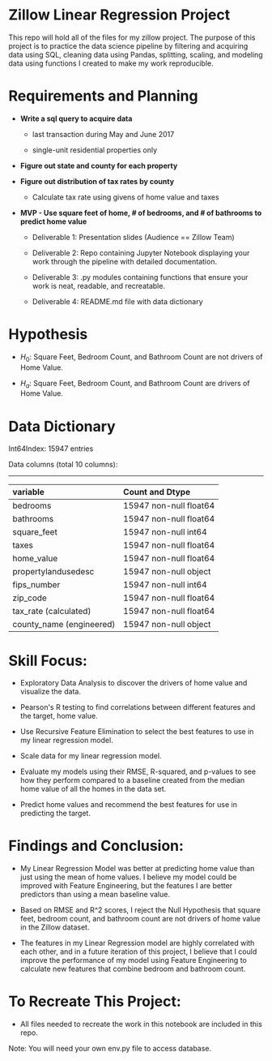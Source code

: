 # Zillow Linear Regression Project

This repo will hold all of the files for my zillow project. The purpose of this project is to practice the data science pipeline by filtering and acquiring data using SQL, cleaning data using Pandas, splitting, scaling, and modeling data using functions I created to make my work reproducible. 

# Requirements and Planning

- **Write a sql query to acquire data**

    - last transaction during May and June 2017
    
    - single-unit residential properties only
    

- **Figure out state and county for each property**


- **Figure out distribution of tax rates by county**

    - Calculate tax rate using givens of home value and taxes
    
    
- **MVP - Use square feet of home, # of bedrooms, and # of bathrooms to predict home value**

    - Deliverable 1: Presentation slides (Audience == Zillow Team)
    
    - Deliverable 2: Repo containing Jupyter Notebook displaying your work through the pipeline with detailed documentation.
    
    - Deliverable 3: .py modules containing functions that ensure your work is neat, readable, and recreatable.
    
    - Deliverable 4: README.md file with data dictionary

# Hypothesis 
    
- $H_0$: Square Feet, Bedroom Count, and Bathroom Count are not drivers of Home Value.

- $H_a$: Square Feet, Bedroom Count, and Bathroom Count are drivers of Home Value.

# Data Dictionary

Int64Index: 15947 entries

Data columns (total 10 columns):
____
| variable  |     Count and Dtype    |
|:----------|:-----------------------|
|bedrooms    |15947 non-null float64 |
|bathrooms   |15947 non-null float64 |
|square_feet | 15947 non-null int64 |
|taxes       |15947 non-null float64 |
|home_value   | 15947 non-null float64|
|propertylandusedesc  | 15947 non-null object|
|fips_number   |  15947 non-null int64 |
|zip_code      |  15947 non-null float64 |
|tax_rate (calculated) | 15947 non-null float64 |
|county_name  (engineered) | 15947 non-null object|

# Skill Focus:

- Exploratory Data Analysis to discover the drivers of home value and visualize the data.

- Pearson's R testing to find correlations between different features and the target, home value.

- Use Recursive Feature Elimination to select the best features to use in my linear regression model.

- Scale data for my linear regression model.

- Evaluate my models using their RMSE, R-squared, and p-values to see how they perform compared to a baseline created from the median home value of all the homes in the data set.

- Predict home values and recommend the best features for use in predicting the target.

# Findings and Conclusion:

- My Linear Regression Model was better at predicting home value than just using the mean of home values. I believe my model could be improved with Feature Engineering, but the features I are better predictors than using a mean baseline value.

- Based on RMSE and R^2 scores, I reject the Null Hypothesis that square feet, bedroom count, and bathroom count are not drivers of home value in the Zillow dataset.

- The features in my Linear Regression model are highly correlated with each other, and in a future iteration of this project, I believe that I could improve the performance of my model using Feature Engineering to calculate new features that combine bedroom and bathroom count.

# To Recreate This Project:

- All files needed to recreate the work in this notebook are included in this repo.

Note: You will need your own env.py file to access database.
